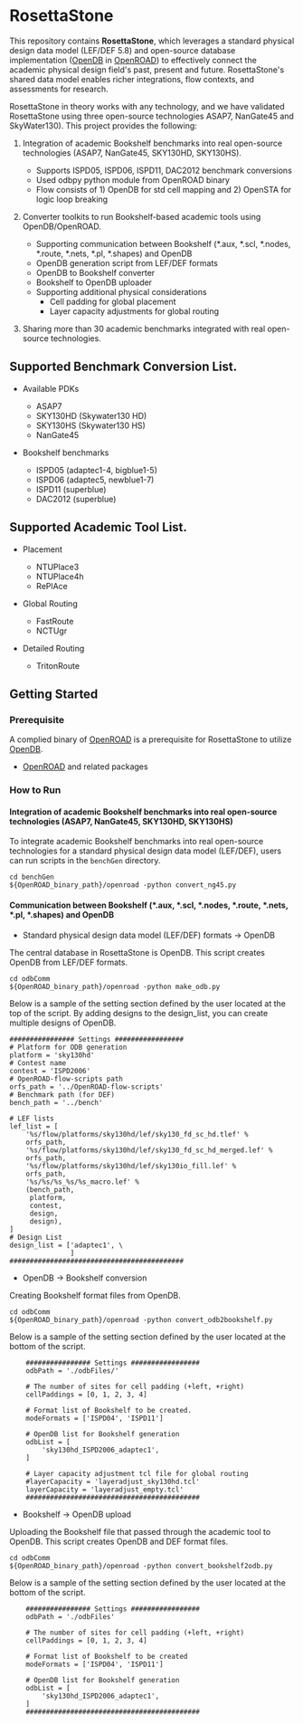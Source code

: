 # RosettaStone
This repository contains **RosettaStone**, which leverages a standard physical design data model (LEF/DEF 5.8) and open-source database implementation ([OpenDB](https://github.com/The-OpenROAD-Project/OpenROAD/blob/master/src/odb/README.md) in [OpenROAD](https://github.com/The-OpenROAD-Project/OpenROAD)) to effectively connect the academic physical design field's past, present and future. RosettaStone's shared data model enables richer integrations, flow contexts, and assessments for research. 

RosettaStone in theory works with any technology, and we have validated RosettaStone using three open-source technologies ASAP7, NanGate45 and SkyWater130). 
This project provides the following:
1. Integration of academic Bookshelf benchmarks into real open-source technologies (ASAP7, NanGate45, SKY130HD, SKY130HS). 
    - Supports ISPD05, ISPD06, ISPD11, DAC2012 benchmark conversions
    - Used odbpy python module from OpenROAD binary
    - Flow consists of 1) OpenDB for std cell mapping and 2) OpenSTA for logic loop breaking
  
2. Converter toolkits to run Bookshelf-based academic tools using OpenDB/OpenROAD.
    - Supporting communication between Bookshelf (*.aux, *.scl, *.nodes, *.route, *.nets, *.pl, *.shapes) and OpenDB
    - OpenDB generation script from LEF/DEF formats
    - OpenDB to Bookshelf converter
    - Bookshelf to OpenDB uploader
    - Supporting additional physical considerations
        - Cell padding for global placement
        - Layer capacity adjustments for global routing
  
3. Sharing more than 30 academic benchmarks integrated with real open-source technologies.


## Supported Benchmark Conversion List.

- Available PDKs
    - ASAP7
    - SKY130HD (Skywater130 HD)
    - SKY130HS (Skywater130 HS)
    - NanGate45

- Bookshelf benchmarks
    - ISPD05 (adaptec1-4, bigblue1-5)
    - ISPD06 (adaptec5, newblue1-7)
    - ISPD11 (superblue) 
    - DAC2012 (superblue) 

## Supported Academic Tool List.

- Placement 
    - NTUPlace3
    - NTUPlace4h
    - RePlAce

- Global Routing
    - FastRoute
    - NCTUgr

- Detailed Routing 
    - TritonRoute

## Getting Started

### Prerequisite

A complied binary of [OpenROAD](https://github.com/The-OpenROAD-Project/OpenROAD) is a prerequisite for RosettaStone to utilize [OpenDB](https://github.com/The-OpenROAD-Project/OpenROAD/blob/master/src/odb/README.md).

- [OpenROAD](https://github.com/The-OpenROAD-Project/OpenROAD) and related packages

### How to Run

#### Integration of academic Bookshelf benchmarks into real open-source technologies (ASAP7, NanGate45, SKY130HD, SKY130HS)
To integrate academic Bookshelf benchmarks into real open-source technologies for a standard physical design data model (LEF/DEF), users can run scripts in the `benchGen` directory.
```shell
cd benchGen
${OpenROAD_binary_path}/openroad -python convert_ng45.py
```

#### Communication between Bookshelf (*.aux, *.scl, *.nodes, *.route, *.nets, *.pl, *.shapes) and OpenDB
- Standard physical design data model (LEF/DEF) formats -> OpenDB

The central database in RosettaStone is OpenDB. This script creates OpenDB from LEF/DEF formats.

```shell
cd odbComm
${OpenROAD_binary_path}/openroad -python make_odb.py
```
Below is a sample of the setting section defined by the user located at the top of the script. 
By adding designs to the design_list, you can create multiple designs of OpenDB.

```shell
################ Settings #################
# Platform for ODB generation
platform = 'sky130hd'
# Contest name
contest = 'ISPD2006'
# OpenROAD-flow-scripts path
orfs_path = '../OpenROAD-flow-scripts'
# Benchmark path (for DEF)
bench_path = '../bench'

# LEF lists
lef_list = [ 
    '%s/flow/platforms/sky130hd/lef/sky130_fd_sc_hd.tlef' %
    orfs_path,
    '%s/flow/platforms/sky130hd/lef/sky130_fd_sc_hd_merged.lef' %
    orfs_path,
    '%s/flow/platforms/sky130hd/lef/sky130io_fill.lef' %
    orfs_path,
    '%s/%s/%s_%s/%s_macro.lef' %
    (bench_path,
     platform,
     contest,
     design,
     design),
]
# Design List
design_list = ['adaptec1', \
               ]   
###########################################
```


- OpenDB -> Bookshelf conversion

Creating Bookshelf format files from OpenDB.
```shell
cd odbComm
${OpenROAD_binary_path}/openroad -python convert_odb2bookshelf.py
```
Below is a sample of the setting section defined by the user located at the bottom of the script. 
```shell
    ################ Settings #################
    odbPath = './odbFiles/'

    # The number of sites for cell padding (+left, +right)
    cellPaddings = [0, 1, 2, 3, 4]
    
    # Format list of Bookshelf to be created.
    modeFormats = ['ISPD04', 'ISPD11']
    
    # OpenDB list for Bookshelf generation
    odbList = [ 
        'sky130hd_ISPD2006_adaptec1',
    ]   

    # Layer capacity adjustment tcl file for global routing
    #layerCapacity = 'layeradjust_sky130hd.tcl'
    layerCapacity = 'layeradjust_empty.tcl'
    ###########################################   
```

- Bookshelf -> OpenDB upload

Uploading the Bookshelf file that passed through the academic tool to OpenDB. This script creates OpenDB and DEF format files.
```shell
cd odbComm
${OpenROAD_binary_path}/openroad -python convert_bookshelf2odb.py
```
Below is a sample of the setting section defined by the user located at the bottom of the script. 
```shell
    ################ Settings #################
    odbPath = './odbFiles'

    # The number of sites for cell padding (+left, +right)
    cellPaddings = [0, 1, 2, 3, 4]

    # Format list of Bookshelf to be created
    modeFormats = ['ISPD04', 'ISPD11']

    # OpenDB list for Bookshelf generation
    odbList = [ 
        'sky130hd_ISPD2006_adaptec1',
    ]   
    ###########################################
```
